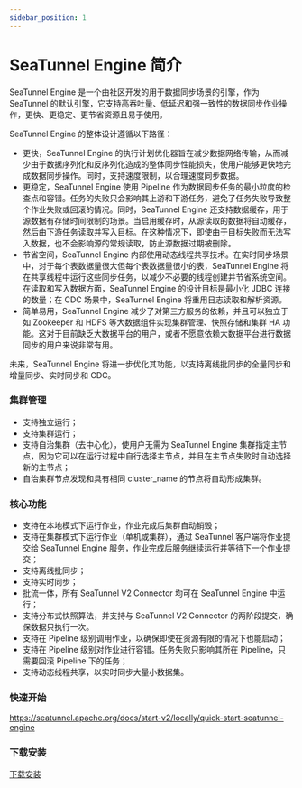 ```yaml
---
sidebar_position: 1
---
```


# SeaTunnel Engine 简介

SeaTunnel Engine 是一个由社区开发的用于数据同步场景的引擎，作为 SeaTunnel 的默认引擎，它支持高吞吐量、低延迟和强一致性的数据同步作业操作，更快、更稳定、更节省资源且易于使用。

SeaTunnel Engine 的整体设计遵循以下路径：

- 更快，SeaTunnel Engine 的执行计划优化器旨在减少数据网络传输，从而减少由于数据序列化和反序列化造成的整体同步性能损失，使用户能够更快地完成数据同步操作。同时，支持速度限制，以合理速度同步数据。
- 更稳定，SeaTunnel Engine 使用 Pipeline 作为数据同步任务的最小粒度的检查点和容错。任务的失败只会影响其上游和下游任务，避免了任务失败导致整个作业失败或回滚的情况。同时，SeaTunnel Engine 还支持数据缓存，用于源数据有存储时间限制的场景。当启用缓存时，从源读取的数据将自动缓存，然后由下游任务读取并写入目标。在这种情况下，即使由于目标失败而无法写入数据，也不会影响源的常规读取，防止源数据过期被删除。
- 节省空间，SeaTunnel Engine 内部使用动态线程共享技术。在实时同步场景中，对于每个表数据量很大但每个表数据量很小的表，SeaTunnel Engine 将在共享线程中运行这些同步任务，以减少不必要的线程创建并节省系统空间。在读取和写入数据方面，SeaTunnel Engine 的设计目标是最小化 JDBC 连接的数量；在 CDC 场景中，SeaTunnel Engine 将重用日志读取和解析资源。
- 简单易用，SeaTunnel Engine 减少了对第三方服务的依赖，并且可以独立于如 Zookeeper 和 HDFS 等大数据组件实现集群管理、快照存储和集群 HA 功能。这对于目前缺乏大数据平台的用户，或者不愿意依赖大数据平台进行数据同步的用户来说非常有用。

未来，SeaTunnel Engine 将进一步优化其功能，以支持离线批同步的全量同步和增量同步、实时同步和 CDC。

### 集群管理

- 支持独立运行；
- 支持集群运行；
- 支持自治集群（去中心化），使用户无需为 SeaTunnel Engine 集群指定主节点，因为它可以在运行过程中自行选择主节点，并且在主节点失败时自动选择新的主节点；
- 自治集群节点发现和具有相同 cluster_name 的节点将自动形成集群。

### 核心功能

- 支持在本地模式下运行作业，作业完成后集群自动销毁；
- 支持在集群模式下运行作业（单机或集群），通过 SeaTunnel 客户端将作业提交给 SeaTunnel Engine 服务，作业完成后服务继续运行并等待下一个作业提交；
- 支持离线批同步；
- 支持实时同步；
- 批流一体，所有 SeaTunnel V2 Connector 均可在 SeaTunnel Engine 中运行；
- 支持分布式快照算法，并支持与 SeaTunnel V2 Connector 的两阶段提交，确保数据只执行一次。
- 支持在 Pipeline 级别调用作业，以确保即使在资源有限的情况下也能启动；
- 支持在 Pipeline 级别对作业进行容错。任务失败只影响其所在 Pipeline，只需要回滚 Pipeline 下的任务；
- 支持动态线程共享，以实时同步大量小数据集。

### 快速开始

https://seatunnel.apache.org/docs/start-v2/locally/quick-start-seatunnel-engine

### 下载安装

[下载安装](download-seatunnel.md)
